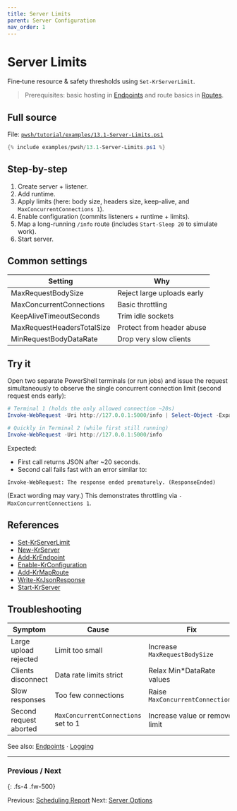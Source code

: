 ```yaml
---
title: Server Limits
parent: Server Configuration
nav_order: 1
---
```


# Server Limits

Fine‑tune resource & safety thresholds using `Set-KrServerLimit`.

> Prerequisites: basic hosting in [Endpoints](../7.endpoints/index) and route basics in [Routes](../2.routes/index).

## Full source

File: [`pwsh/tutorial/examples/13.1-Server-Limits.ps1`][13.1-Server-Limits.ps1]

```powershell
{% include examples/pwsh/13.1-Server-Limits.ps1 %}
```

## Step-by-step

1. Create server + listener.
2. Add runtime.
3. Apply limits (here: body size, headers size, keep-alive, and `MaxConcurrentConnections 1`).
4. Enable configuration (commits listeners + runtime + limits).
5. Map a long-running `/info` route (includes `Start-Sleep 20` to simulate work).
6. Start server.

## Common settings

| Setting                    | Why                        |
| -------------------------- | -------------------------- |
| MaxRequestBodySize         | Reject large uploads early |
| MaxConcurrentConnections   | Basic throttling           |
| KeepAliveTimeoutSeconds    | Trim idle sockets          |
| MaxRequestHeadersTotalSize | Protect from header abuse  |
| MinRequestBodyDataRate     | Drop very slow clients     |

## Try it

Open two separate PowerShell terminals (or run jobs) and issue the request simultaneously
to observe the single concurrent connection limit (second request ends early):

```powershell
# Terminal 1 (holds the only allowed connection ~20s)
Invoke-WebRequest -Uri http://127.0.0.1:5000/info | Select-Object -ExpandProperty Content

# Quickly in Terminal 2 (while first still running)
Invoke-WebRequest -Uri http://127.0.0.1:5000/info
```

Expected:

- First call returns JSON after ~20 seconds.
- Second call fails fast with an error similar to:

```text
Invoke-WebRequest: The response ended prematurely. (ResponseEnded)
```

(Exact wording may vary.) This demonstrates throttling via `-MaxConcurrentConnections 1`.

## References

- [Set-KrServerLimit][Set-KrServerLimit]
- [New-KrServer][New-KrServer]
- [Add-KrEndpoint][Add-KrEndpoint]
- [Enable-KrConfiguration][Enable-KrConfiguration]
- [Add-KrMapRoute][Add-KrMapRoute]
- [Write-KrJsonResponse][Write-KrJsonResponse]
- [Start-KrServer][Start-KrServer]

## Troubleshooting

| Symptom                | Cause                               | Fix                              |
| ---------------------- | ----------------------------------- | -------------------------------- |
| Large upload rejected  | Limit too small                     | Increase `MaxRequestBodySize`    |
| Clients disconnect     | Data rate limits strict             | Relax Min\*DataRate values       |
| Slow responses         | Too few connections                 | Raise `MaxConcurrentConnections` |
| Second request aborted | `MaxConcurrentConnections` set to 1 | Increase value or remove limit   |

See also: [Endpoints](../7.endpoints/index) · [Logging](../5.logging/index)

---

### Previous / Next

{: .fs-4 .fw-500}

Previous: [Scheduling Report](../12.scheduling/3.Scheduling-Report.md)
Next: [Server Options](./2.Server-Options.md)

[13.1-Server-Limits.ps1]: /pwsh/tutorial/examples/13.1-Server-Limits.ps1
[Set-KrServerLimit]: /pwsh/cmdlets/Set-KrServerLimit
[New-KrServer]: /pwsh/cmdlets/New-KrServer
[Add-KrEndpoint]: /pwsh/cmdlets/Add-KrEndpoint
[Enable-KrConfiguration]: /pwsh/cmdlets/Enable-KrConfiguration
[Add-KrMapRoute]: /pwsh/cmdlets/Add-KrMapRoute
[Write-KrJsonResponse]: /pwsh/cmdlets/Write-KrJsonResponse
[Start-KrServer]: /pwsh/cmdlets/Start-KrServer
